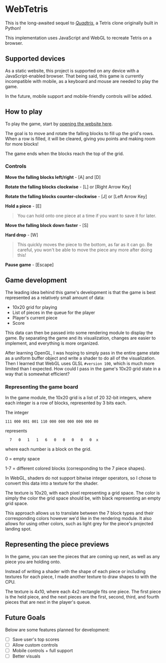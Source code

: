 # WebTetris

This is the long-awaited sequel to [*Quadtris*](https://github.com/AlexWills37/Tetris-Clone), a Tetris clone originally built in Python!

This implementation uses JavaScript and WebGL to recreate Tetris on a browser.

## Supported devices

As a static website, this project is supported on any device with a JavaScript-enabled browser. That being said, this game is currently incompatible with mobile, as a keyboard and mouse are needed to play the game.

In the future, mobile support and mobile-friendly controls will be added.

## How to play

To play the game, start by [opening the website here](https://alexwills37.github.io/WebTetris/).

The goal is to move and rotate the falling blocks to fill up the grid's rows. When a row is filled, it will be cleared, giving you points and making room for more blocks!

The game ends when the blocks reach the top of the grid.

### Controls

**Move the falling blocks left/right** - [A] and [D]

**Rotate the falling blocks clockwise** - [L] or [Right Arrow Key]

**Rotate the falling blocks counter-clockwise** - [J] or [Left Arrow Key]

**Hold a piece** - [E]

> You can hold onto one piece at a time if you want to save it for later.

**Move the falling block down faster** - [S]

**Hard drop** - [W]

> This quickly moves the piece to the bottom, as far as it can go. Be careful, you won't be able to move the piece any more after doing this!

**Pause game** - [Escape]

## Game development

The leading idea behind this game's development is that the game is best represented as a relatively small amount of data:

- 10x20 grid for playing
- List of pieces in the queue for the player
- Player's current piece
- Score

This data can then be passed into some rendering module to display the game. By separating the game and its visualization, changes are easier to implement, and everything is more organized.

After learning OpenGL, I was hoping to simply pass in the entire game state as a uniform buffer object and write a shader to do all of the visualization. Then I learned that WebGL uses GLSL `#version 100`, which is much more limited than I expected. How could I pass in the game's 10x20 grid state in a way that is somewhat efficient?

### Representing the game board

In the game module, the 10x20 grid is a list of 20 32-bit integers, where each integer is a row of blocks, represented by 3 bits each.

The integer

```
111 000 001 001 110 000 000 000 000 000 00
```

represents

```
  7   0   1   1   6   0   0   0   0   0  x
```

where each number is a block on the grid.

0 = empty space

1-7 = different colored blocks (corresponding to the 7 piece shapes).

In WebGL, shaders do not support bitwise integer operators, so I chose to convert this data into a texture for the shader.

The texture is 10x20, with each pixel representing a grid space. The color is simply the color the grid space should be, with black representing an empty grid space.

This approach allows us to translate between the 7 block types and their corresponding colors however we'd like in the rendering module. It also allows for using other colors, such as light grey for the piece's projected landing spot.

## Representing the piece previews

In the game, you can see the pieces that are coming up next, as well as any piece you are holding onto.

Instead of writing a shader with the shape of each piece or including textures for each piece, I made another texture to draw shapes to with the CPU.

The texture is 4x10, where each 4x2 rectangle fits one piece. The first piece is the held piece, and the next pieces are the first, second, third, and fourth pieces that are next in the player's queue.

## Future Goals

Below are some features planned for development:

- [ ] Save user's top scores
- [ ] Allow custom controls
- [ ] Mobile controls + full support
- [ ] Better visuals
